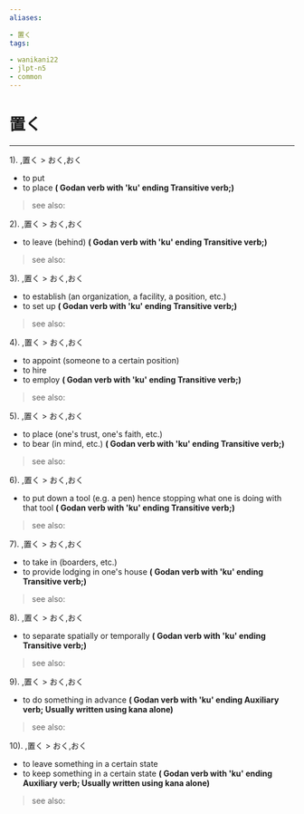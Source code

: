 ```yaml
---
aliases:
    
- 置く
tags:
    
- wanikani22
- jlpt-n5
- common
---
```


# 置く
---
1).
,置く > おく,おく

- to put
- to place
**( Godan verb with 'ku' ending Transitive verb;)**
> see also: 
            
2).
,置く > おく,おく

- to leave (behind)
**( Godan verb with 'ku' ending Transitive verb;)**
> see also: 
            
3).
,置く > おく,おく

- to establish (an organization, a facility, a position, etc.)
- to set up
**( Godan verb with 'ku' ending Transitive verb;)**
> see also: 
            
4).
,置く > おく,おく

- to appoint (someone to a certain position)
- to hire
- to employ
**( Godan verb with 'ku' ending Transitive verb;)**
> see also: 
            
5).
,置く > おく,おく

- to place (one's trust, one's faith, etc.)
- to bear (in mind, etc.)
**( Godan verb with 'ku' ending Transitive verb;)**
> see also: 
            
6).
,置く > おく,おく

- to put down a tool (e.g. a pen) hence stopping what one is doing with that tool
**( Godan verb with 'ku' ending Transitive verb;)**
> see also: 
            
7).
,置く > おく,おく

- to take in (boarders, etc.)
- to provide lodging in one's house
**( Godan verb with 'ku' ending Transitive verb;)**
> see also: 
            
8).
,置く > おく,おく

- to separate spatially or temporally
**( Godan verb with 'ku' ending Transitive verb;)**
> see also: 
            
9).
,置く > おく,おく

- to do something in advance
**( Godan verb with 'ku' ending Auxiliary verb; Usually written using kana alone)**
> see also: 
            
10).
,置く > おく,おく

- to leave something in a certain state
- to keep something in a certain state
**( Godan verb with 'ku' ending Auxiliary verb; Usually written using kana alone)**
> see also: 
            